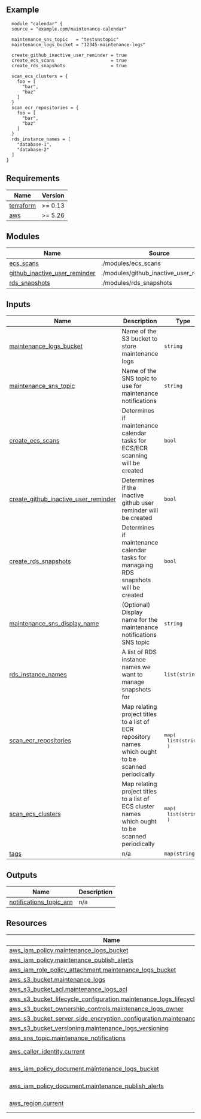 <!-- BEGIN_TF_DOCS -->


## Example

```hcl
  module "calendar" {
  source = "example.com/maintenance-calendar"

  maintenance_sns_topic   = "testsnstopic"
  maintenance_logs_bucket = "12345-maintenance-logs"

  create_github_inactive_user_reminder = true
  create_ecs_scans                     = true
  create_rds_snapshots                 = true

  scan_ecs_clusters = {
    foo = [
      "bar",
      "baz"
    ]
  }
  scan_ecr_repositories = {
    foo = [
      "bar",
      "baz"
    ]
  }
  rds_instance_names = [
    "database-1",
    "database-2"
  ]
}
```
## Requirements

| Name | Version |
|------|---------|
| <a name="requirement_terraform"></a> [terraform](#requirement\_terraform) | >= 0.13 |
| <a name="requirement_aws"></a> [aws](#requirement\_aws) | >= 5.26 |

## Modules

| Name | Source | Version |
|------|--------|---------|
| <a name="module_ecs_scans"></a> [ecs\_scans](#module\_ecs\_scans) | ./modules/ecs_scans | n/a |
| <a name="module_github_inactive_user_reminder"></a> [github\_inactive\_user\_reminder](#module\_github\_inactive\_user\_reminder) | ./modules/github_inactive_user_reminder | n/a |
| <a name="module_rds_snapshots"></a> [rds\_snapshots](#module\_rds\_snapshots) | ./modules/rds_snapshots | n/a |

## Inputs

| Name | Description | Type | Default | Required |
|------|-------------|------|---------|:--------:|
| <a name="input_maintenance_logs_bucket"></a> [maintenance\_logs\_bucket](#input\_maintenance\_logs\_bucket) | Name of the S3 bucket to store maintenance logs | `string` | n/a | yes |
| <a name="input_maintenance_sns_topic"></a> [maintenance\_sns\_topic](#input\_maintenance\_sns\_topic) | Name of the SNS topic to use for maintenance notifications | `string` | n/a | yes |
| <a name="input_create_ecs_scans"></a> [create\_ecs\_scans](#input\_create\_ecs\_scans) | Determines if maintenance calendar tasks for ECS/ECR scanning will be created | `bool` | `false` | no |
| <a name="input_create_github_inactive_user_reminder"></a> [create\_github\_inactive\_user\_reminder](#input\_create\_github\_inactive\_user\_reminder) | Determines if the inactive github user reminder will be created | `bool` | `false` | no |
| <a name="input_create_rds_snapshots"></a> [create\_rds\_snapshots](#input\_create\_rds\_snapshots) | Determines if maintenance calendar tasks for managaing RDS snapshots will be created | `bool` | `false` | no |
| <a name="input_maintenance_sns_display_name"></a> [maintenance\_sns\_display\_name](#input\_maintenance\_sns\_display\_name) | (Optional) Display name for the maintenance notifications SNS topic | `string` | `null` | no |
| <a name="input_rds_instance_names"></a> [rds\_instance\_names](#input\_rds\_instance\_names) | A list of RDS instance names we want to manage snapshots for | `list(string)` | `null` | no |
| <a name="input_scan_ecr_repositories"></a> [scan\_ecr\_repositories](#input\_scan\_ecr\_repositories) | Map relating project titles to a list of ECR repository names which ought to be scanned periodically | <pre>map(<br>    list(string)<br>  )</pre> | `{}` | no |
| <a name="input_scan_ecs_clusters"></a> [scan\_ecs\_clusters](#input\_scan\_ecs\_clusters) | Map relating project titles to a list of ECS cluster names which ought to be scanned periodically | <pre>map(<br>    list(string)<br>  )</pre> | `{}` | no |
| <a name="input_tags"></a> [tags](#input\_tags) | n/a | `map(string)` | `{}` | no |

## Outputs

| Name | Description |
|------|-------------|
| <a name="output_notifications_topic_arn"></a> [notifications\_topic\_arn](#output\_notifications\_topic\_arn) | n/a |

## Resources

| Name | Type |
|------|------|
| [aws_iam_policy.maintenance_logs_bucket](https://registry.terraform.io/providers/hashicorp/aws/latest/docs/resources/iam_policy) | resource |
| [aws_iam_policy.maintenance_publish_alerts](https://registry.terraform.io/providers/hashicorp/aws/latest/docs/resources/iam_policy) | resource |
| [aws_iam_role_policy_attachment.maintenance_logs_bucket](https://registry.terraform.io/providers/hashicorp/aws/latest/docs/resources/iam_role_policy_attachment) | resource |
| [aws_s3_bucket.maintenance_logs](https://registry.terraform.io/providers/hashicorp/aws/latest/docs/resources/s3_bucket) | resource |
| [aws_s3_bucket_acl.maintenance_logs_acl](https://registry.terraform.io/providers/hashicorp/aws/latest/docs/resources/s3_bucket_acl) | resource |
| [aws_s3_bucket_lifecycle_configuration.maintenance_logs_lifecycle](https://registry.terraform.io/providers/hashicorp/aws/latest/docs/resources/s3_bucket_lifecycle_configuration) | resource |
| [aws_s3_bucket_ownership_controls.maintenance_logs_owner](https://registry.terraform.io/providers/hashicorp/aws/latest/docs/resources/s3_bucket_ownership_controls) | resource |
| [aws_s3_bucket_server_side_encryption_configuration.maintenance_logs](https://registry.terraform.io/providers/hashicorp/aws/latest/docs/resources/s3_bucket_server_side_encryption_configuration) | resource |
| [aws_s3_bucket_versioning.maintenance_logs_versioning](https://registry.terraform.io/providers/hashicorp/aws/latest/docs/resources/s3_bucket_versioning) | resource |
| [aws_sns_topic.maintenance_notifications](https://registry.terraform.io/providers/hashicorp/aws/latest/docs/resources/sns_topic) | resource |
| [aws_caller_identity.current](https://registry.terraform.io/providers/hashicorp/aws/latest/docs/data-sources/caller_identity) | data source |
| [aws_iam_policy_document.maintenance_logs_bucket](https://registry.terraform.io/providers/hashicorp/aws/latest/docs/data-sources/iam_policy_document) | data source |
| [aws_iam_policy_document.maintenance_publish_alerts](https://registry.terraform.io/providers/hashicorp/aws/latest/docs/data-sources/iam_policy_document) | data source |
| [aws_region.current](https://registry.terraform.io/providers/hashicorp/aws/latest/docs/data-sources/region) | data source |
<!-- END_TF_DOCS -->